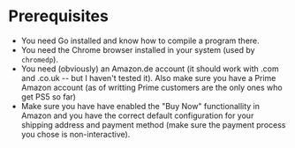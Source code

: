 # Prerequisites

* You need Go installed and know how to compile a program there.
* You need the Chrome browser installed in your system (used by `chromedp`).
* You need (obviously) an Amazon.de account (it should work with .com and .co.uk -- but I haven't tested it). Also make sure you have a Prime Amazon account (as of writting Prime customers are the only ones who get PS5 so far)
* Make sure you have have enabled the "Buy Now" functionallity in Amazon and you have the correct default configuration for your shipping address and payment method (make sure the payment process you chose is non-interactive).
